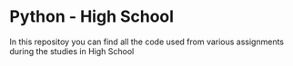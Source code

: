 # Python - High School



In this repositoy you can find all the code used from various assignments during the studies in High School
